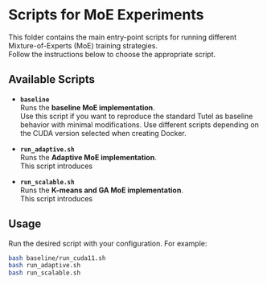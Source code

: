 # Scripts for MoE Experiments

This folder contains the main entry-point scripts for running different Mixture-of-Experts (MoE) training strategies.  
Follow the instructions below to choose the appropriate script.

## Available Scripts

- **`baseline`**  
  Runs the **baseline MoE implementation**.  
  Use this script if you want to reproduce the standard Tutel as baseline behavior with minimal modifications.
  Use different scripts depending on the CUDA version selected when creating Docker.
  

- **`run_adaptive.sh`**  
  Runs the **Adaptive MoE implementation**.  
  This script introduces 

- **`run_scalable.sh`**  
  Runs the **K-means and GA MoE implementation**.  
  This script introduces 

## Usage
Run the desired script with your configuration. For example:
```bash
bash baseline/run_cuda11.sh
bash run_adaptive.sh
bash run_scalable.sh
